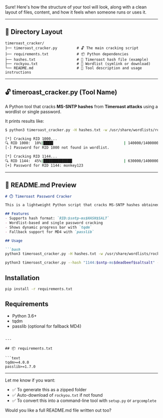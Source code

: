Sure! Here's how the structure of your tool will look, along with a clean layout of files, content, and how it feels when someone runs or uses it.

---

## 📁 **Directory Layout**

```
timeroast_cracker/
├── timeroast_cracker.py         # 🔓 The main cracking script
├── requirements.txt             # 📦 Python dependencies
├── hashes.txt                   # 🧊 Timeroast hash file (example)
├── rockyou.txt                  # 🔑 Wordlist (symlink or download)
└── README.md                    # 📘 Tool description and usage instructions
```

---

## 🔓 **timeroast\_cracker.py (Tool Name)**

A Python tool that cracks **MS-SNTP hashes** from **Timeroast attacks** using a wordlist or single password.

It prints results like:

```bash
$ python3 timeroast_cracker.py -H hashes.txt -w /usr/share/wordlists/rockyou.txt

[*] Cracking RID 1000...
🔍 RID 1000:  10%|████▌                                | 140000/1400000 [00:02<00:18, 75000pw/s]
[-] Password for RID 1000 not found in wordlist.

[*] Cracking RID 1144...
🔍 RID 1144:  45%|█████████████▎                       | 630000/1400000 [00:05<00:06, 110000pw/s]
[+] Password for RID 1144: monkey123
```

---

## 📘 **README.md Preview**

````markdown
# ⏱️ Timeroast Password Cracker

This is a lightweight Python script that cracks MS-SNTP hashes obtained from the Timeroast attack against Active Directory domain controllers.

## Features
- Supports hash format: `RID:$sntp-ms$HASH$SALT`
- Wordlist-based and single password cracking
- Shows dynamic progress bar with `tqdm`
- Fallback support for MD4 with `passlib`

## Usage

```bash
python3 timeroast_cracker.py -H hashes.txt -w /usr/share/wordlists/rockyou.txt
````

```bash
python3 timeroast_cracker.py --hash "1144:$sntp-ms$deadbeef$saltsalt" --password 'P@ssword'
```

## Installation

```bash
pip install -r requirements.txt
```

## Requirements

* Python 3.6+
* tqdm
* passlib (optional for fallback MD4)

````

---

## 📦 requirements.txt

```text
tqdm>=4.0.0
passlib>=1.7.0
````

---

Let me know if you want:

* ✅ To generate this as a zipped folder
* ✅ Auto-download of `rockyou.txt` if not found
* ✅ To convert this into a command-line tool with `setup.py` or `argcomplete`

Would you like a full README.md file written out too?
